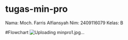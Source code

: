 # tugas-min-pro
Nama: Moch. Farris Alfiansyah Nim: 2409116079 Kelas: B

#Flowchart
![Uploading minpro1.jpg…]()

